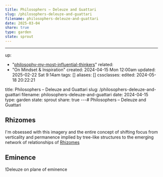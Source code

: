 ```yaml
---
title: Philosophers – Deleuze and Guattari
slug: /philosophers-deleuze-and-guattari
filename: philosophers-deleuze-and-guattari
date: 2025-03-04
share: true
type: garden
state: sprout
---
```

---
up:
  - "[philosophy-my-most-influential-thinkers](./philosophy-my-most-influential-thinkers.md)"
related:
  - "On Mindset & Inspiration"
created: 2024-04-15 Mon 12:00am
updated: 2025-02-22 Sat 9:14am
tags: []
aliases: []
cssclasses: 
edited: 2024-05-18 20:22:21

title: Philosophers – Deleuze and Guattari
slug: /philosophers-deleuze-and-guattari
filename: philosophers-deleuze-and-guattari
date: 2024-04-15
type: garden
state: sprout
share: true
---# Philosophers – Deleuze and Guattari

## Rhizomes

I'm obsessed with this imagery and the entire concept of shifting focus from verticality and permanence implied by tree-like structures to the emerging network of relationships of [Rhizomes](./rhizomes.md#)

## Eminence

!Deleuze on plane of eminence

